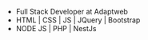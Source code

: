 - Full Stack Developer at Adaptweb  
- HTML | CSS | JS | JQuery | Bootstrap  
- NODE JS | PHP | NestJs
